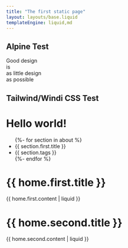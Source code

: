 ```yaml
---
title: "The first static page"
layout: layouts/base.liquid
templateEngine: liquid,md
---
```


## Alpine Test
  <div>
    <div>
      <span class="text-change">Good design</span><br/>
      <span class="change">is<br/>as little design<br/>as possible</span><br/>
      <span x-data="{message:'🤖 Hello World 🤓'}" x-text="message"></span>
    </div>
  </div>
  
 ## Tailwind/Windi CSS Test 
  
<h1 class="text-3xl font-bold underline">Hello world!</h1>

<ul>
  {%- for section in about %}
  <li>{{ section.first.title }}</li>
  <li>{{ section.tags }}</li>
  {%- endfor %}
</ul>



# {{ home.first.title }}

{{ home.first.content | liquid }}

# {{ home.second.title }}

{{ home.second.content | liquid 
}}
